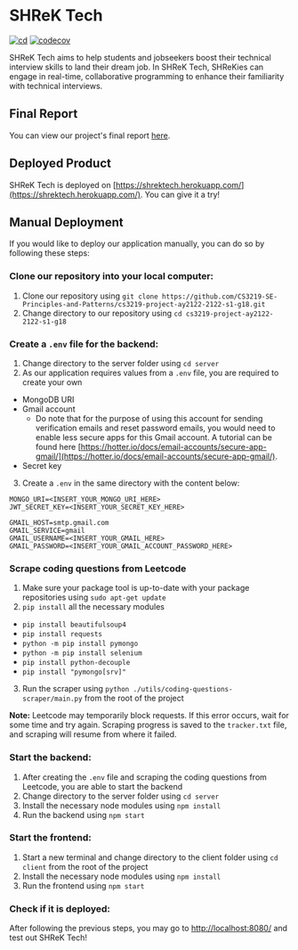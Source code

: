 # SHReK Tech
[![cd](https://github.com/CS3219-SE-Principles-and-Patterns/cs3219-project-ay2122-2122-s1-g18/actions/workflows/cd.yml/badge.svg)](https://github.com/CS3219-SE-Principles-and-Patterns/cs3219-project-ay2122-2122-s1-g18/actions/workflows/cd.yml)
[![codecov](https://codecov.io/gh/CS3219-SE-Principles-and-Patterns/cs3219-project-ay2122-2122-s1-g18/branch/main/graph/badge.svg?token=MNRL3PMASU)](https://codecov.io/gh/CS3219-SE-Principles-and-Patterns/cs3219-project-ay2122-2122-s1-g18)

SHReK Tech aims to help students and jobseekers boost their technical interview skills to land their dream job. In 
SHReK Tech, SHReKies can engage in real-time, collaborative programming to enhance their familiarity with technical 
interviews.

## Final Report
You can view our project's final report [here](18-FinalReport-2.pdf).

## Deployed Product
SHReK Tech is deployed on [https://shrektech.herokuapp.com/](https://shrektech.herokuapp.com/). You can give it a try!

## Manual Deployment
If you would like to deploy our application manually, you can do so by following these steps:

### Clone our repository into your local computer:
1. Clone our repository using `git clone https://github.com/CS3219-SE-Principles-and-Patterns/cs3219-project-ay2122-2122-s1-g18.git`
2. Change directory to our repository using `cd cs3219-project-ay2122-2122-s1-g18`

### Create a `.env` file for the backend:
1. Change directory to the server folder using `cd server`
2. As our application requires values from a `.env` file, you are required to create your own
- MongoDB URI
- Gmail account
  - Do note that for the purpose of using this account for sending verification emails and reset password emails, you
would need to enable less secure apps for this Gmail account. A tutorial can be found here
[https://hotter.io/docs/email-accounts/secure-app-gmail/](https://hotter.io/docs/email-accounts/secure-app-gmail/).
- Secret key
3. Create a `.env` in the same directory with the content below:
```
MONGO_URI=<INSERT_YOUR_MONGO_URI_HERE>
JWT_SECRET_KEY=<INSERT_YOUR_SECRET_KEY_HERE>

GMAIL_HOST=smtp.gmail.com
GMAIL_SERVICE=gmail
GMAIL_USERNAME=<INSERT_YOUR_GMAIL_HERE>
GMAIL_PASSWORD=<INSERT_YOUR_GMAIL_ACCOUNT_PASSWORD_HERE>
```

### Scrape coding questions from Leetcode
1. Make sure your package tool is up-to-date with your package repositories using `sudo apt-get update`
2. `pip install` all the necessary modules
- `pip install beautifulsoup4`
- `pip install requests` 
- `python -m pip install pymongo` 
- `python -m pip install selenium` 
- `pip install python-decouple` 
- `pip install "pymongo[srv]"`
3. Run the scraper using `python ./utils/coding-questions-scraper/main.py` from the root of the project

**Note:** Leetcode may temporarily block requests. If this error occurs, wait for some time and try again.
Scraping progress is saved to the `tracker.txt` file, and scraping will resume from where it failed.

### Start the backend:
1. After creating the `.env` file and scraping the coding questions from Leetcode, you are able to start the backend
2. Change directory to the server folder using `cd server`
3. Install the necessary node modules using `npm install`
4. Run the backend using `npm start`

### Start the frontend:
1. Start a new terminal and change directory to the client folder using `cd client` from the root of the project
2. Install the necessary node modules using `npm install`
3. Run the frontend using `npm start`

### Check if it is deployed:
After following the previous steps, you may go to [http://localhost:8080/](http://localhost:8080/) and test out SHReK Tech!
